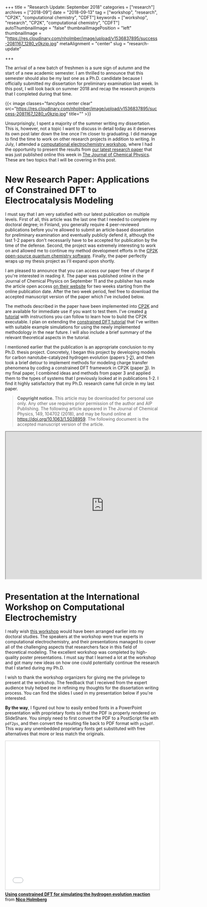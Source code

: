 +++
title = "Research Update: September 2018"
categories = ["research"]
archives = ["2018-09"]
date = "2018-09-13"
tag = ["workshop", "research", "CP2K", "computational chemistry", "CDFT"]
keywords = ["workshop", "research", "CP2K", "computational chemistry", "CDFT"]
autoThumbnailImage = "false"
thumbnailImagePosition = "left"
thumbnailImage = "https://res.cloudinary.com/nholmber/image/upload/v1536837895/success-2081167_1280_y0kzjp.jpg"
metaAlignment = "center"
slug = "research-update"

+++

The arrival of a new batch of freshmen is a sure sign of autumn and the start of a new academic semester. I am thrilled to announce that this semester should also be my last one as a Ph.D. candidate because I officially submitted my dissertation for preliminary examination last week. In this post, I will look back on summer 2018 and recap the research projects that I completed during that time.

<!--more-->
{{< image classes="fancybox center clear" src="https://res.cloudinary.com/nholmber/image/upload/v1536837895/success-2081167_1280_y0kzjp.jpg" title="" >}}

Unsurprisingly, I spent a majority of the summer writing my dissertation. This is, however, not a topic I want to discuss in detail today as it deserves its own post later down the line once I'm closer to graduating. I did manage to find the time to work on other research projects in addition to writing. In July, I attended a [computational electrochemistry workshop](https://iwce2018.computational-electrochemistry.org/), where I had the opportunity to present the results from [our latest research paper](https://dx.doi.org/10.1063/1.5038959) that was just published online this week in [The Journal of Chemical Physics](https://aip.scitation.org/journal/jcp). These are two topics that I will be covering in this post.

# New Research Paper: Applications of Constrained DFT to Electrocatalysis Modeling

I must say that I am very satisfied with our latest publication on multiple levels. First of all, this article was the last one that I needed to complete my doctoral degree; in Finland, you generally require 4 peer-reviewed publications before you're allowed to submit an article-based dissertation for preliminary examination and eventually publicly defend it, although the last 1-2 papers don't necessarily have to be accepted for publication by the time of the defense. Second, the project was extremely interesting to work on and allowed me to continue my method development efforts in the [CP2K open-source quantum chemistry software](https://www.cp2k.org). Finally, the paper perfectly wraps up my thesis project as I'll expand upon shortly.

I am pleased to announce that you can access our paper free of charge if you're interested in reading it. The paper was published online in the Journal of Chemical Physics on September 11 and the publisher has made the article open access [on their website](https://dx.doi.org/10.1063/1.5038959) for two weeks starting from the online publication date. After the two week period, feel free to download the accepted manuscript version of the paper which I've included below.

The methods described in the paper have been implemented into [CP2K](https://www.cp2k.org) and are available for immediate use if you want to test them. I've created [a tutorial](https://nholmber.github.io/2017/04/cp2k-build-cray-xc40/) with instructions you can follow to learn how to build the CP2K executable. I plan on extending the [constrained DFT tutorial](https://www.cp2k.org/howto:cdft) that I've written with suitable example simulations for using the newly implemented methodology in the near future. I will also include a brief summary of the relevant theoretical aspects in the tutorial.

I mentioned earlier that the publication is an appropriate conclusion to my Ph.D. thesis project. Concretely, I began this project by developing models for carbon nanotube-catalyzed hydrogen evolution (papers [1](https://dx.doi.org/10.1021/acs.jpcc.5b04739)-[2](https://dx.doi.org/10.1021/acs.jpclett.5b01846)), and then took a brief detour to implement methods for modeling charge transfer phenomena by coding a constrained DFT framework in CP2K (paper [3](https://dx.doi.org/10.1021/acs.jctc.6b01085)). In my final paper, I combined ideas and methods from paper 3 and applied them to the types of systems that I previously looked at in publications 1-2. I find it highly satisfactory that my Ph.D. research came full circle in my last paper.

> **Copyright notice.** This article may be downloaded for personal use only. Any other use requires prior permission of the author and AIP Publishing. The following article appeared in The Journal of Chemical Physics, 149, 104702 (2018), and may be found online at https://doi.org/10.1063/1.5038959. The following document is the accepted manuscript version of the article.

<iframe src="https://drive.google.com/file/d/1bvWK6cmr7ss_Wdf_jSTvfOEIlZIpa_DB/preview" width="640" height="480"></iframe>

# Presentation at the International Workshop on Computational Electrochemistry

I really wish [this workshop](https://iwce2018.computational-electrochemistry.org/) would have been arranged earlier into my doctoral studies. The speakers at the workshop were true experts in computational electrochemistry, and their presentations managed to cover all of the challenging aspects that researchers face in this field of theoretical modeling. The excellent workshop was completed by high-quality poster presentations. I must say that I learned a lot at the workshop and got many new ideas on how one could potentially continue the research that I started during my Ph.D.

I wish to thank the workshop organizers for giving me the privilege to present at the workshop. The feedback that I received from the expert audience truly helped me in refining my thoughts for the dissertation writing process. You can find the slides I used in my presentation below if you're interested.

**By the way**, I figured out how to easily embed fonts in a PowerPoint presentation with proprietary fonts so that the PDF is properly rendered on SlideShare. You simply need to first convert the PDF to a PostScript file with `pdf2ps`, and then convert the resulting file back to PDF format with `ps2pdf`. This way any unembedded proprietary fonts get substituted with free alternatives that more or less match the originals.

<iframe src="//www.slideshare.net/slideshow/embed_code/key/EzefVMzV58nkQV" width="595" height="485" frameborder="0" marginwidth="0" marginheight="0" scrolling="no" style="border:1px solid #CCC; border-width:1px; margin-bottom:5px; max-width: 100%;" allowfullscreen> </iframe> <div style="margin-bottom:5px"> <strong> <a href="//www.slideshare.net/NicoHolmberg/using-constrained-dft-for-simulating-the-hydrogen-evolution-reaction" title="Using constrained DFT for simulating the hydrogen evolution reaction " target="_blank">Using constrained DFT for simulating the hydrogen evolution reaction </a> </strong> from <strong><a href="https://www.slideshare.net/NicoHolmberg" target="_blank">Nico Holmberg</a></strong> </div>
